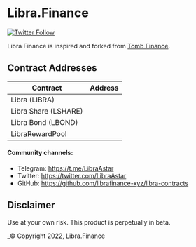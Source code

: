 # Libra.Finance

[![Twitter Follow](https://img.shields.io/twitter/follow/LibraAstar?label=Follow)](https://twitter.com/LibraAstar)

Libra Finance is inspired and forked from [Tomb Finance](https://tomb.finance).

## Contract Addresses
| Contract  | Address |
| ------------- | ------------- |
| Libra (LIBRA) | |
| Libra Share (LSHARE) | |
| Libra Bond (LBOND) |  |
| LibraRewardPool |  |


#### Community channels:

- Telegram: https://t.me/LibraAstar 
- Twitter: https://twitter.com/LibraAstar
- GitHub: https://github.com/librafinance-xyz/libra-contracts

## Disclaimer

Use at your own risk. This product is perpetually in beta.

_© Copyright 2022, Libra.Finance

